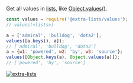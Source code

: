 Get all values in [lists], like [Object.values()].

```javascript
const values = require('@extra-lists/values');
// values(<lists>)

a = ['admiral', 'bulldog', 'dota2'];
values([a.keys(), a]);
// ['admiral', 'bulldog', 'dota2']
a = {w1: 'powered', w2: 'by', w3: 'source'};
values([Object.keys(a), Object.values(a)]);
// ['powered', 'by', 'source']
```


[![extra-lists](https://i.imgur.com/MCb8pjO.jpg)](https://www.npmjs.com/package/extra-lists)

[lists]: https://www.npmjs.com/package/lists-is
[Object.values()]: https://developer.mozilla.org/en-US/docs/Web/JavaScript/Reference/Global_Objects/Object/values
